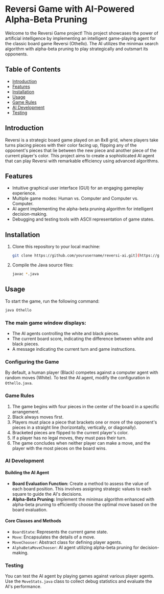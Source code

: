 # Reversi Game with AI-Powered Alpha-Beta Pruning

Welcome to the Reversi Game project! This project showcases the power of artificial intelligence by implementing an intelligent game-playing agent for the classic board game Reversi (Othello). The AI utilizes the minimax search algorithm with alpha-beta pruning to play strategically and outsmart its opponents.

## Table of Contents

- [Introduction](#introduction)
- [Features](#features)
- [Installation](#installation)
- [Usage](#usage)
- [Game Rules](#game-rules)
- [AI Development](#ai-development)
- [Testing](#testing)


## Introduction

Reversi is a strategic board game played on an 8x8 grid, where players take turns placing pieces with their color facing up, flipping any of the opponent's pieces that lie between the new piece and another piece of the current player's color. This project aims to create a sophisticated AI agent that can play Reversi with remarkable efficiency using advanced algorithms.

## Features

- Intuitive graphical user interface (GUI) for an engaging gameplay experience.
- Multiple game modes: Human vs. Computer and Computer vs. Computer.
- AI agent implementing the alpha-beta pruning algorithm for intelligent decision-making.
- Debugging and testing tools with ASCII representation of game states.

## Installation

1. Clone this repository to your local machine:
    ```sh
    git clone https://github.com/yourusername/reversi-ai.git](https://github.com/amyne11/AI_for_reversi_game.git
    
    ```

2. Compile the Java source files:
    ```sh
    javac *.java
    ```

## Usage

To start the game, run the following command:
```sh
java Othello
```

### The main game window displays:

- The AI agents controlling the white and black pieces.
- The current board score, indicating the difference between white and black pieces.
- A message indicating the current turn and game instructions.

### Configuring the Game

By default, a human player (Black) competes against a computer agent with random moves (White). To test the AI agent, modify the configuration in `Othello.java`.

### Game Rules

1. The game begins with four pieces in the center of the board in a specific arrangement.
2. Black always moves first.
3. Players must place a piece that brackets one or more of the opponent's pieces in a straight line (horizontally, vertically, or diagonally).
4. Bracketed pieces are flipped to the current player's color.
5. If a player has no legal moves, they must pass their turn.
6. The game concludes when neither player can make a move, and the player with the most pieces on the board wins.

### AI Development

#### Building the AI Agent

- **Board Evaluation Function:** Create a method to assess the value of each board position. This involves assigning strategic values to each square to guide the AI's decisions.
- **Alpha-Beta Pruning:** Implement the minimax algorithm enhanced with alpha-beta pruning to efficiently choose the optimal move based on the board evaluation.

#### Core Classes and Methods

- `BoardState`: Represents the current game state.
- `Move`: Encapsulates the details of a move.
- `MoveChooser`: Abstract class for defining player agents.
- `AlphaBetaMoveChooser`: AI agent utilizing alpha-beta pruning for decision-making.

### Testing

You can test the AI agent by playing games against various player agents. Use the `MoveStats.java` class to collect debug statistics and evaluate the AI's performance.

